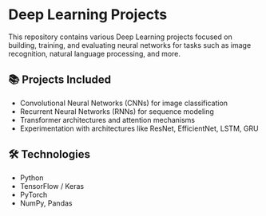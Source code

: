 # Deep Learning Projects

This repository contains various Deep Learning projects focused on building, training, and evaluating neural networks for tasks such as image recognition, natural language processing, and more.


## 📚 Projects Included

- Convolutional Neural Networks (CNNs) for image classification  
- Recurrent Neural Networks (RNNs) for sequence modeling  
- Transformer architectures and attention mechanisms  
- Experimentation with architectures like ResNet, EfficientNet, LSTM, GRU


## 🛠️ Technologies

- Python  
- TensorFlow / Keras  
- PyTorch  
- NumPy, Pandas  
